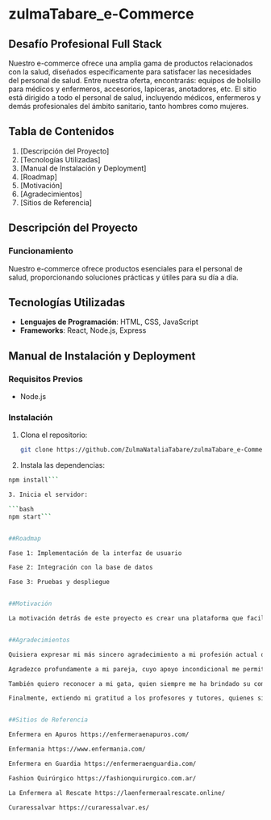 # zulmaTabare_e-Commerce

## Desafío Profesional Full Stack

Nuestro e-commerce ofrece una amplia gama de productos relacionados con la salud, diseñados específicamente para satisfacer las necesidades del personal de salud. Entre nuestra oferta, encontrarás: equipos de bolsillo para médicos y enfermeros, accesorios, lapiceras, anotadores, etc. El sitio está dirigido a todo el personal de salud, incluyendo médicos, enfermeros y demás profesionales del ámbito sanitario, tanto hombres como mujeres.

## Tabla de Contenidos
1. [Descripción del Proyecto]
2. [Tecnologías Utilizadas]
3. [Manual de Instalación y Deployment]
4. [Roadmap]
5. [Motivación]
6. [Agradecimientos]
7. [Sitios de Referencia]

## Descripción del Proyecto

### Funcionamiento
Nuestro e-commerce ofrece productos esenciales para el personal de salud, proporcionando soluciones prácticas y útiles para su día a día.

## Tecnologías Utilizadas
- **Lenguajes de Programación**: HTML, CSS, JavaScript
- **Frameworks**: React, Node.js, Express


## Manual de Instalación y Deployment

### Requisitos Previos

- Node.js

### Instalación

1. Clona el repositorio:
   ```bash
   git clone https://github.com/ZulmaNataliaTabare/zulmaTabare_e-Commerce.git```

2. Instala las dependencias:

```bash
npm install```

3. Inicia el servidor:

```bash
npm start```


##Roadmap

Fase 1: Implementación de la interfaz de usuario

Fase 2: Integración con la base de datos

Fase 3: Pruebas y despliegue


##Motivación

La motivación detrás de este proyecto es crear una plataforma que facilite el acceso a productos esenciales para el personal de salud, mejorando así su eficiencia y comodidad en el trabajo.


##Agradecimientos

Quisiera expresar mi más sincero agradecimiento a mi profesión actual de enfermera, la cual me inspiró la idea de crear este e-commerce para satisfacer las necesidades del personal de salud.

Agradezco profundamente a mi pareja, cuyo apoyo incondicional me permitió disponer del tiempo necesario para estudiar y avanzar en este proyecto.

También quiero reconocer a mi gata, quien siempre me ha brindado su compañía incondicional al lado de la computadora durante largas horas de trabajo.

Finalmente, extiendo mi gratitud a los profesores y tutores, quienes siempre están disponibles y dispuestos a ofrecer su valiosa guía y conocimientos.


##Sitios de Referencia

Enfermera en Apuros https://enfermeraenapuros.com/

Enfermania https://www.enfermania.com/

Enfermera en Guardia https://enfermeraenguardia.com/

Fashion Quirúrgico https://fashionquirurgico.com.ar/

La Enfermera al Rescate https://laenfermeraalrescate.online/

Curaressalvar https://curaressalvar.es/



